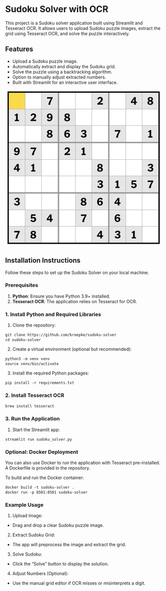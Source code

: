 # Sudoku Solver with OCR

This project is a Sudoku solver application built using Streamlit and Tesseract OCR. It allows users to upload Sudoku puzzle images, extract the grid using Tesseract OCR, and solve the puzzle interactively.

## Features
- Upload a Sudoku puzzle image.
- Automatically extract and display the Sudoku grid.
- Solve the puzzle using a backtracking algorithm.
- Option to manually adjust extracted numbers.
- Built with Streamlit for an interactive user interface.

![Sudoku Grid](soduku_easy.png) 

## Installation Instructions

Follow these steps to set up the Sudoku Solver on your local machine.

### Prerequisites
1. **Python**: Ensure you have Python 3.9+ installed.
2. **Tesseract OCR**: The application relies on Tesseract for OCR.

### 1. Install Python and Required Libraries

1. Clone the repository:
```
git clone https://github.com/broepke/sudoku-solver
cd sudoku-solver
```

2.	Create a virtual environment (optional but recommended):

```
python3 -m venv venv
source venv/bin/activate
```

3.	Install the required Python packages:
```
pip install -r requirements.txt
```

### 2. Install Tesseract OCR
```
brew install tesseract
```

### 3. Run the Application

1.	Start the Streamlit app:

```
streamlit run sudoku_solver.py
```

### Optional: Docker Deployment

You can also use Docker to run the application with Tesseract pre-installed. A Dockerfile is provided in the repository.

To build and run the Docker container:

```
docker build -t sudoku-solver .
docker run -p 8501:8501 sudoku-solver
```

### Example Usage

1.	Upload Image:
   - Drag and drop a clear Sudoku puzzle image.
2.	Extract Sudoku Grid:
   - The app will preprocess the image and extract the grid.
3.	Solve Sudoku:
   - Click the “Solve” button to display the solution.
4.	Adjust Numbers (Optional):
   - Use the manual grid editor if OCR misses or misinterprets a digit.
